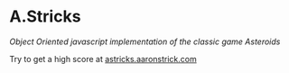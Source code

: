 A.Stricks
=========
*Object Oriented javascript implementation of the classic game Asteroids*

Try to get a high score at [astricks.aaronstrick.com](http://astricks.aaronstrick.com)

